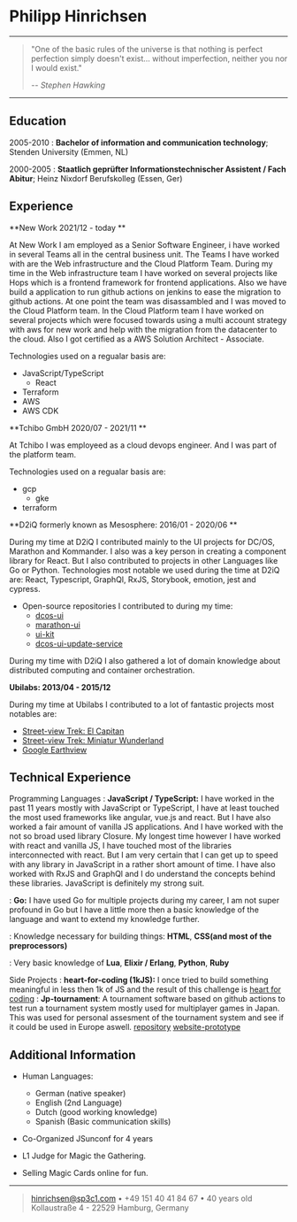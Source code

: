 Philipp Hinrichsen
============

----

> "One of the basic rules of the universe is that nothing is perfect perfection simply doesn't exist... without imperfection, neither you nor I would exist." 
> 
> -- <cite>Stephen Hawking</cite>



----

Education
---------

2005-2010 
:   **Bachelor of information and communication technology**; Stenden University (Emmen, NL)

2000-2005
:   **Staatlich gepr&uuml;fter Informationstechnischer Assistent / Fach Abitur**; Heinz Nixdorf Berufskolleg (Essen, Ger)

Experience
----------
**New Work 2021/12 - today **

At New Work I am employed as a Senior Software Engineer, i have worked in several Teams all in the central business unit. The Teams I have worked with are the Web infrastructure and the Cloud Platform Team. During my time in the Web infrastructure team I have worked on several projects like Hops which is a frontend framework for frontend applications. Also we have build a application to run github actions on jenkins to ease the migration to github actions. At one point the team was disassambled and I was moved to the Cloud Platform team. In the Cloud Platform team I have worked on several projects which were focused towards using a multi account strategy with aws for new work and help with the migration from the datacenter to the cloud.
Also I got certified as a AWS Solution Architect - Associate.

Technologies used on a regualar basis are:
* JavaScript/TypeScript
  * React
* Terraform
* AWS
* AWS CDK

**Tchibo GmbH 2020/07 - 2021/11 **

At Tchibo I was employeed as a cloud devops engineer. And I was part of the platform team.

Technologies used on a regualar basis are:
 * gcp
   * gke
 * terraform

**D2iQ formerly known as Mesosphere: 2016/01 - 2020/06 **

During my time at D2iQ I contributed mainly to the UI projects for DC/OS, Marathon and Kommander. I also was a key person in creating a component library for React. But I also contributed to projects in other Languages like Go or Python. Technologies most notable we used during the time at D2iQ are:
React, Typescript, GraphQl, RxJS, Storybook, emotion, jest and cypress. 

* Open-source repositories I contributed to during my time:
  * [dcos-ui](https://github.com/dcos/dcos-ui)
  * [marathon-ui](https://github.com/mesosphere/marathon-ui)
  * [ui-kit](https://github.com/dcos-labs/ui-kit)
  * [dcos-ui-update-service](https://github.com/dcos/dcos-ui-update-service)

During my time with D2iQ I also gathered a lot of domain knowledge about distributed computing and container orchestration. 

**Ubilabs: 2013/04 - 2015/12**

During my time at Ubilabs I contributed to a lot of fantastic projects most notables are:

* [Street-view Trek: El Capitan](https://www.google.com/maps/about/behind-the-scenes/streetview/treks/yosemite/)
* [Street-view Trek: Miniatur Wunderland](https://www.google.com/maps/about/behind-the-scenes/streetview/treks/miniatur-wunderland/)
* [Google Earthview](https://earthview.withgoogle.com/)

Technical Experience
--------------------

Programming Languages
:   **JavaScript / TypeScript:** I have worked in the past 11 years mostly with JavaScript or TypeScript, I have at least touched the most used frameworks like angular, vue.js and react. But I have also worked a fair amount of vanilla JS applications. And I have worked with the not so broad used library Closure. My longest time however I have worked with react and vanilla JS, I have touched most of the libraries interconnected with react. But I am very certain that I can get up to speed with any library in JavaScript in a rather short amount of time. I have also worked with RxJS and GraphQl and I do understand the concepts behind these libraries. JavaScript is definitely my strong suit.

:   **Go:** I have used Go for multiple projects during my career, I am not super profound in Go but I have a little more then a basic knowledge of the language and want to extend my knowledge further. 

:   Knowledge necessary for building things: **HTML**, **CSS(and most of the preprocessors)**

:   Very basic knowledge of **Lua**, **Elixir / Erlang**, **Python**, **Ruby**

Side Projects
:   **heart-for-coding (1kJS):** I once tried to build something meaningful in less then 1k of JS and the result
    of this challenge is [heart for coding](http://poltergeist.github.io/heart-for-coding/) 
:   **Jp-tournament**: A tournament software based on github actions to test run a tournament system mostly used for multiplayer games in Japan. This was used for personal assesment of the tournament system and see if it could be used in Europe aswell. [repository](https://github.com/Poltergeist/jp-tournament) [website-prototype](https://poltergeist.github.io/jp-tournament/)


Additional Information
----------------------------------------

* Human Languages:

     * German (native speaker)
     * English (2nd Language)
     * Dutch (good working knowledge)
     * Spanish (Basic communication skills)

* Co-Organized JSunconf for 4 years

* L1 Judge for Magic the Gathering.

* Selling Magic Cards online for fun.

----

> <hinrichsen@sp3c1.com> • +49 151 40 41 84 67 • 40 years old\
> Kollaustra&szlig;e 4 - 22529 Hamburg, Germany
